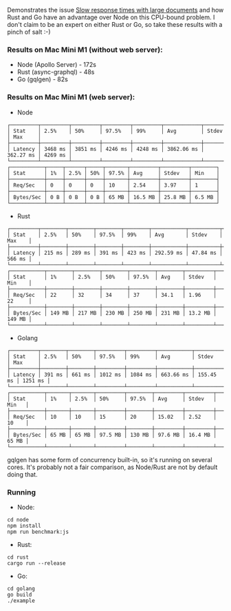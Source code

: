 Demonstrates the issue [Slow response times with large documents](https://github.com/graphql/graphql-js/issues/723) and how Rust and Go have an advantage over Node on this CPU-bound problem.
I don't claim to be an expert on either Rust or Go, so take these results with a pinch of salt :-)

### Results on Mac Mini M1 (without web server):

- Node (Apollo Server) - 172s
- Rust (async-graphql) - 48s
- Go (gqlgen) - 82s

### Results on Mac Mini M1 (web server):

- Node

```
┌─────────┬─────────┬─────────┬─────────┬─────────┬────────────┬───────────┬─────────┐
│ Stat    │ 2.5%    │ 50%     │ 97.5%   │ 99%     │ Avg        │ Stdev     │ Max     │
├─────────┼─────────┼─────────┼─────────┼─────────┼────────────┼───────────┼─────────┤
│ Latency │ 3468 ms │ 3851 ms │ 4246 ms │ 4248 ms │ 3862.06 ms │ 362.27 ms │ 4269 ms │
└─────────┴─────────┴─────────┴─────────┴─────────┴────────────┴───────────┴─────────┘
┌───────────┬─────┬──────┬─────┬───────┬─────────┬─────────┬────────┐
│ Stat      │ 1%  │ 2.5% │ 50% │ 97.5% │ Avg     │ Stdev   │ Min    │
├───────────┼─────┼──────┼─────┼───────┼─────────┼─────────┼────────┤
│ Req/Sec   │ 0   │ 0    │ 0   │ 10    │ 2.54    │ 3.97    │ 1      │
├───────────┼─────┼──────┼─────┼───────┼─────────┼─────────┼────────┤
│ Bytes/Sec │ 0 B │ 0 B  │ 0 B │ 65 MB │ 16.5 MB │ 25.8 MB │ 6.5 MB │
└───────────┴─────┴──────┴─────┴───────┴─────────┴─────────┴────────┘
```

- Rust

```
┌─────────┬────────┬────────┬────────┬────────┬───────────┬──────────┬────────┐
│ Stat    │ 2.5%   │ 50%    │ 97.5%  │ 99%    │ Avg       │ Stdev    │ Max    │
├─────────┼────────┼────────┼────────┼────────┼───────────┼──────────┼────────┤
│ Latency │ 215 ms │ 289 ms │ 391 ms │ 423 ms │ 292.59 ms │ 47.84 ms │ 566 ms │
└─────────┴────────┴────────┴────────┴────────┴───────────┴──────────┴────────┘
┌───────────┬────────┬────────┬────────┬────────┬────────┬─────────┬────────┐
│ Stat      │ 1%     │ 2.5%   │ 50%    │ 97.5%  │ Avg    │ Stdev   │ Min    │
├───────────┼────────┼────────┼────────┼────────┼────────┼─────────┼────────┤
│ Req/Sec   │ 22     │ 32     │ 34     │ 37     │ 34.1   │ 1.96    │ 22     │
├───────────┼────────┼────────┼────────┼────────┼────────┼─────────┼────────┤
│ Bytes/Sec │ 149 MB │ 217 MB │ 230 MB │ 250 MB │ 231 MB │ 13.2 MB │ 149 MB │
└───────────┴────────┴────────┴────────┴────────┴────────┴─────────┴────────┘
```

- Golang

```
┌─────────┬────────┬────────┬─────────┬─────────┬───────────┬───────────┬─────────┐
│ Stat    │ 2.5%   │ 50%    │ 97.5%   │ 99%     │ Avg       │ Stdev     │ Max     │
├─────────┼────────┼────────┼─────────┼─────────┼───────────┼───────────┼─────────┤
│ Latency │ 391 ms │ 661 ms │ 1012 ms │ 1084 ms │ 663.66 ms │ 155.45 ms │ 1251 ms │
└─────────┴────────┴────────┴─────────┴─────────┴───────────┴───────────┴─────────┘
┌───────────┬───────┬───────┬─────────┬────────┬─────────┬─────────┬───────┐
│ Stat      │ 1%    │ 2.5%  │ 50%     │ 97.5%  │ Avg     │ Stdev   │ Min   │
├───────────┼───────┼───────┼─────────┼────────┼─────────┼─────────┼───────┤
│ Req/Sec   │ 10    │ 10    │ 15      │ 20     │ 15.02   │ 2.52    │ 10    │
├───────────┼───────┼───────┼─────────┼────────┼─────────┼─────────┼───────┤
│ Bytes/Sec │ 65 MB │ 65 MB │ 97.5 MB │ 130 MB │ 97.6 MB │ 16.4 MB │ 65 MB │
└───────────┴───────┴───────┴─────────┴────────┴─────────┴─────────┴───────┘
```

gqlgen has some form of concurrency built-in, so it's running on several cores. It's probably not a fair comparison, as Node/Rust are not by default doing that.

### Running

- Node:

```
cd node
npm install
npm run benchmark:js
```

- Rust:

```
cd rust
cargo run --release
```

- Go:

```
cd golang
go build
./example
```
